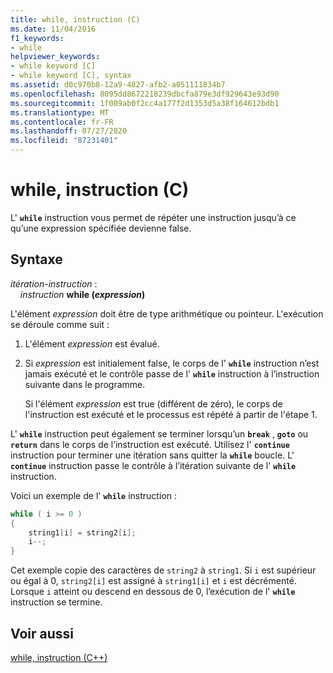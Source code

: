 ```yaml
---
title: while, instruction (C)
ms.date: 11/04/2016
f1_keywords:
- while
helpviewer_keywords:
- while keyword [C]
- while keyword [C], syntax
ms.assetid: d0c970b8-12a9-4827-afb2-a051111834b7
ms.openlocfilehash: 8095dd8672218239dbcfa879e3df929643e93d90
ms.sourcegitcommit: 1f009ab0f2cc4a177f2d1353d5a38f164612bdb1
ms.translationtype: MT
ms.contentlocale: fr-FR
ms.lasthandoff: 07/27/2020
ms.locfileid: "87231401"
---
```

# <a name="while-statement-c"></a>while, instruction (C)

L' **`while`** instruction vous permet de répéter une instruction jusqu’à ce qu’une expression spécifiée devienne false.

## <a name="syntax"></a>Syntaxe

*itération-instruction* :<br/>
&nbsp;&nbsp;&nbsp;&nbsp;*instruction* **while (***expression***)**      

L'élément *expression* doit être de type arithmétique ou pointeur. L'exécution se déroule comme suit :

1. L'élément *expression* est évalué.

1. Si *expression* est initialement false, le corps de l' **`while`** instruction n’est jamais exécuté et le contrôle passe de l' **`while`** instruction à l’instruction suivante dans le programme.

   Si l'élément *expression* est true (différent de zéro), le corps de l'instruction est exécuté et le processus est répété à partir de l'étape 1.

L' **`while`** instruction peut également se terminer lorsqu’un **`break`** , **`goto`** ou **`return`** dans le corps de l’instruction est exécuté. Utilisez l' **`continue`** instruction pour terminer une itération sans quitter la **`while`** boucle. L' **`continue`** instruction passe le contrôle à l’itération suivante de l' **`while`** instruction.

Voici un exemple de l' **`while`** instruction :

```C
while ( i >= 0 )
{
    string1[i] = string2[i];
    i--;
}
```

Cet exemple copie des caractères de `string2` à `string1`. Si `i` est supérieur ou égal à 0, `string2[i]` est assigné à `string1[i]` et `i` est décrémenté. Lorsque `i` atteint ou descend en dessous de 0, l’exécution de l' **`while`** instruction se termine.

## <a name="see-also"></a>Voir aussi

[while, instruction (C++)](../cpp/while-statement-cpp.md)
